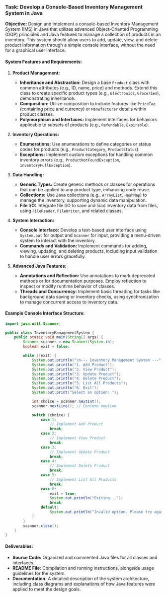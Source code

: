 ### Task: Develop a Console-Based Inventory Management System in Java

**Objective:** Design and implement a console-based Inventory Management System (IMS) in Java that utilizes advanced Object-Oriented Programming (OOP) principles and Java features to manage a collection of products in an inventory. This system should allow users to add, update, view, and delete product information through a simple console interface, without the need for a graphical user interface.

#### System Features and Requirements:

1. **Product Management:**
   - **Inheritance and Abstraction:** Design a base `Product` class with common attributes (e.g., ID, name, price) and methods. Extend this class to create specific product types (e.g., `Electronics`, `Groceries`), demonstrating inheritance.
   - **Composition:** Utilize composition to include features like `PriceTag` (containing price and currency) or `Manufacturer` details within product classes.
   - **Polymorphism and Interfaces:** Implement interfaces for behaviors applicable to subsets of products (e.g., `Refundable`, `Expirable`).

2. **Inventory Operations:**
   - **Enumerations:** Use enumerations to define categories or status codes for products (e.g., `ProductCategory`, `ProductStatus`).
   - **Exceptions:** Implement custom exceptions for handling common inventory errors (e.g., `ProductNotFoundException`, `InventoryFullException`).

3. **Data Handling:**
   - **Generic Types:** Create generic methods or classes for operations that can be applied to any product type, enhancing code reuse.
   - **Collections:** Use Java collections (e.g., `ArrayList`, `HashMap`) to manage the inventory, supporting dynamic data manipulation.
   - **File I/O:** Integrate file I/O to save and load inventory data from files, using `FileReader`, `FileWriter`, and related classes.

4. **System Interaction:**
   - **Console Interface:** Develop a text-based user interface using `System.out` for output and `Scanner` for input, providing a menu-driven system to interact with the inventory.
   - **Commands and Validation:** Implement commands for adding, viewing, updating, and deleting products, including input validation to handle user errors gracefully.

5. **Advanced Java Features:**
   - **Annotations and Reflection:** Use annotations to mark deprecated methods or for documentation purposes. Employ reflection to inspect or modify runtime behavior of classes.
   - **Threads and Concurrency:** Implement basic threading for tasks like background data saving or inventory checks, using synchronization to manage concurrent access to inventory data.

#### Example Console Interface Structure:

```java
import java.util.Scanner;

public class InventoryManagementSystem {
    public static void main(String[] args) {
        Scanner scanner = new Scanner(System.in);
        boolean exit = false;

        while (!exit) {
            System.out.println("\n--- Inventory Management System ---");
            System.out.println("1. Add Product");
            System.out.println("2. View Product");
            System.out.println("3. Update Product");
            System.out.println("4. Delete Product");
            System.out.println("5. List All Products");
            System.out.println("6. Exit");
            System.out.print("Select an option: ");

            int choice = scanner.nextInt();
            scanner.nextLine(); // Consume newline

            switch (choice) {
                case 1:
                    // Implement Add Product
                    break;
                case 2:
                    // Implement View Product
                    break;
                case 3:
                    // Implement Update Product
                    break;
                case 4:
                    // Implement Delete Product
                    break;
                case 5:
                    // Implement List All Products
                    break;
                case 6:
                    exit = true;
                    System.out.println("Exiting...");
                    break;
                default:
                    System.out.println("Invalid option. Please try again.");
            }
        }
        scanner.close();
    }
}
```

#### Deliverables:

- **Source Code:** Organized and commented Java files for all classes and interfaces.
- **README File:** Compilation and running instructions, alongside usage guidelines for the system.
- **Documentation:** A detailed description of the system architecture, including class diagrams and explanations of how Java features were applied to meet the design goals.

